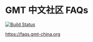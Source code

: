 # GMT 中文社区 FAQs

[![Build Status](https://travis-ci.org/gmt-china/GMT_FAQs.svg?branch=master)](https://travis-ci.org/gmt-china/GMT_FAQs)

<https://faqs.gmt-china.org>
